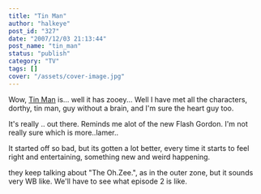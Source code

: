 ```yaml
---
title: "Tin Man"
author: "halkeye"
post_id: "327"
date: "2007/12/03 21:13:44"
post_name: "tin_man"
status: "publish"
category: "TV"
tags: []
cover: "/assets/cover-image.jpg"
---
```


Wow, [Tin Man](https://www.scifi.com/tinman/) is... well it has zooey...
Well I have met all the characters, dorthy, tin man, guy without a brain, and I'm sure the heart guy too.

It's really .. out there.
Reminds me alot of the new Flash Gordon. I'm not really sure which is more..lamer..

It started off so bad, but its gotten a lot better, every time it starts to feel right and entertaining, something new and weird happening.

they keep talking about "The Oh.Zee.", as in the outer zone, but it sounds very WB like. We'll have to see what episode 2 is like.
